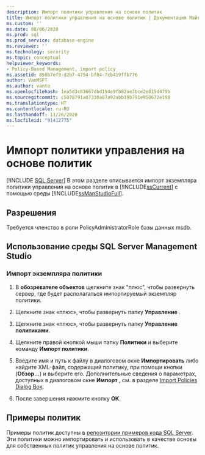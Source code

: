 ```yaml
---
description: Импорт политики управления на основе политик
title: Импорт политики управления на основе политик | Документация Майкрософт
ms.custom: ''
ms.date: 08/06/2020
ms.prod: sql
ms.prod_service: database-engine
ms.reviewer: ''
ms.technology: security
ms.topic: conceptual
helpviewer_keywords:
- Policy-Based Management, import policy
ms.assetid: 850b7ef9-d2b7-4754-bf04-7cb419ffb776
author: VanMSFT
ms.author: vanto
ms.openlocfilehash: 1ea5d3c83667dbd194e9fb82ae7bce2e815d479b
ms.sourcegitcommit: c5078791a07330a87a92abb19b791e950672e198
ms.translationtype: HT
ms.contentlocale: ru-RU
ms.lasthandoff: 11/26/2020
ms.locfileid: "91412775"
---
```

# <a name="import-a-policy-based-management-policy"></a>Импорт политики управления на основе политик
 [!INCLUDE [SQL Server](../../includes/applies-to-version/sqlserver.md)]
  В этом разделе описывается импорт экземпляра политики управления на основе политик в [!INCLUDE[ssCurrent](../../includes/sscurrent-md.md)] с помощью среды [!INCLUDE[ssManStudioFull](../../includes/ssmanstudiofull-md.md)].  
  
## <a name="permissions"></a>Разрешения
 Требуется членство в роли PolicyAdministratorRole базы данных msdb.

  
##  <a name="using-sql-server-management-studio"></a>Использование среды SQL Server Management Studio  
  
### <a name="to-import-a-policy-instance"></a>Импорт экземпляра политики  
  
1.  В **обозревателе объектов** щелкните знак "плюс", чтобы развернуть сервер, где будет располагаться импортируемый экземпляр политики.  
  
2.  Щелкните знак «плюс», чтобы развернуть папку **Управление** .  
  
3.  Щелкните знак «плюс», чтобы развернуть папку **Управление политиками**.  
  
4.  Щелкните правой кнопкой мыши папку **Политики** и выберите команду **Импорт политики**.  
  
5.  Введите имя и путь к файлу в диалоговом окне **Импортировать** либо найдите XML-файл, содержащий политику, при помощи кнопки (**Обзор...**) и выберите его. Дополнительные сведения о параметрах, доступных в диалоговом окне **Импорт** , см. в разделе [Import Policies Dialog Box](../../relational-databases/policy-based-management/import-policies-dialog-box.md).  
  
6.  После завершения нажмите кнопку **ОК**.  


## <a name="example-policies"></a>Примеры политик
 Примеры политик доступны в [репозитории примеров кода SQL Server](https://github.com/microsoft/sql-server-samples/tree/master/samples/features/epm-framework/sample-policies). Эти политики можно импортировать и использовать в качестве основы для собственных политик управления на основе политик.
